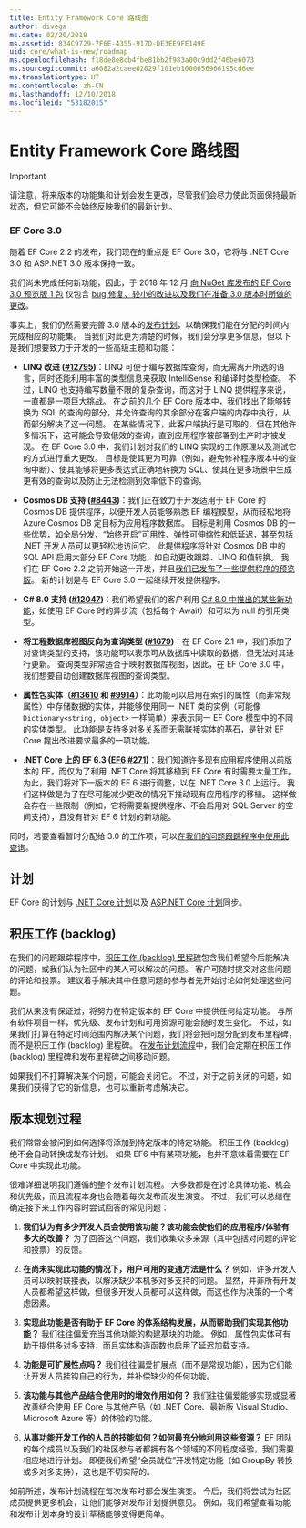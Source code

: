 ```yaml
---
title: Entity Framework Core 路线图
author: divega
ms.date: 02/20/2018
ms.assetid: 834C9729-7F6E-4355-917D-DE3EE9FE149E
uid: core/what-is-new/roadmap
ms.openlocfilehash: f18de8e8cb4fbe81bb2f983a00c9dd2f46be6073
ms.sourcegitcommit: a6082a2caee62029f101eb1000656966195cd6ee
ms.translationtype: HT
ms.contentlocale: zh-CN
ms.lasthandoff: 12/10/2018
ms.locfileid: "53182015"
---
```

# <a name="entity-framework-core-roadmap"></a>Entity Framework Core 路线图

> [!IMPORTANT]
> 请注意，将来版本的功能集和计划会发生更改，尽管我们会尽力使此页面保持最新状态，但它可能不会始终反映我们的最新计划。

### <a name="ef-core-30"></a>EF Core 3.0

随着 EF Core 2.2 的发布，我们现在的重点是 EF Core 3.0，它将与 .NET Core 3.0 和 ASP.NET 3.0 版本保持一致。

我们尚未完成任何新功能，因此，于 2018 年 12 月 [向 NuGet 库发布的 EF Core 3.0 预览版 1 包](https://www.nuget.org/packages/Microsoft.EntityFrameworkCore/3.0.0-preview.18572.1) 仅包含 [bug 修复、较小的改进以及我们在准备 3.0 版本时所做的更改](https://github.com/aspnet/EntityFrameworkCore/issues?q=is%3Aissue+milestone%3A3.0.0+is%3Aclosed+label%3Aclosed-fixed)。

事实上，我们仍然需要完善 3.0 版本的[发布计划](#release-planning-process)，以确保我们能在分配的时间内完成相应的功能集。
当我们对此更为清楚的时候，我们会分享更多信息，但以下是我们想要致力于开发的一些高级主题和功能：

- **LINQ 改进 ([#12795](https://github.com/aspnet/EntityFrameworkCore/issues/12795))**：LINQ 可便于编写数据库查询，而无需离开所选的语言，同时还能利用丰富的类型信息来获取 IntelliSense 和编译时类型检查。
  不过，LINQ 也支持编写数量不限的复杂查询，而这对于 LINQ 提供程序来说，一直都是一项巨大挑战。
  在之前的几个 EF Core 版本中，我们找出了能够转换为 SQL 的查询的部分，并允许查询的其余部分在客户端的内存中执行，从而部分解决了这一问题。
  在某些情况下，此客户端执行是可取的，但在其他许多情况下，这可能会导致低效的查询，直到应用程序被部署到生产时才被发现。
  在 EF Core 3.0 中，我们计划对我们的 LINQ 实现的工作原理以及测试它的方式进行重大更改。
  目标是使其更为可靠（例如，避免修补程序版本中的查询中断）、使其能够将更多表达式正确地转换为 SQL、使其在更多场景中生成更有效的查询以及防止无法检测到效率低下的查询。

- **Cosmos DB 支持 ([#8443](https://github.com/aspnet/EntityFrameworkCore/issues/8443))**：我们正在致力于开发适用于 EF Core 的 Cosmos DB 提供程序，以便开发人员能够熟悉 EF 编程模型，从而轻松地将 Azure Cosmos DB 定目标为应用程序数据库。
  目标是利用 Cosmos DB 的一些优势，如全局分发、“始终开启”可用性、弹性可伸缩性和低延迟，甚至包括 .NET 开发人员可以更轻松地访问它。
  此提供程序将针对 Cosmos DB 中的 SQL API 启用大部分 EF Core 功能，如自动更改跟踪、LINQ 和值转换。 我们在 EF Core 2.2 之前开始这一开发，并且[我们已发布了一些提供程序的预览版](https://blogs.msdn.microsoft.com/dotnet/2018/10/17/announcing-entity-framework-core-2-2-preview-3/)。
  新的计划是与 EF Core 3.0 一起继续开发提供程序。   

- **C# 8.0 支持 ([#12047](https://github.com/aspnet/EntityFrameworkCore/issues/12047))**：我们希望我们的客户利用 [C# 8.0 中推出的某些新功能](https://blogs.msdn.microsoft.com/dotnet/2018/11/12/building-c-8-0/)，如使用 EF Core 时的异步流（包括每个 Await）和可以为 null 的引用类型。

- **将工程数据库视图反向为查询类型 ([#1679](https://github.com/aspnet/EntityFrameworkCore/issues/1679))**：在 EF Core 2.1 中，我们添加了对查询类型的支持，该功能可以表示可从数据库中读取的数据，但无法对其进行更新。
  查询类型非常适合于映射数据库视图，因此，在 EF Core 3.0 中，我们想要自动创建数据库视图的查询类型。

- **属性包实体（[#13610](https://github.com/aspnet/EntityFrameworkCore/issues/13610) 和 [#9914](https://github.com/aspnet/EntityFrameworkCore/issues/9914)）**：此功能可以启用在索引的属性（而非常规属性）中存储数据的实体，并能够使用同一 .NET 类的实例（可能像 `Dictionary<string, object>` 一样简单）来表示同一 EF Core 模型中的不同的实体类型。
  此功能是支持多对多关系而无需联接实体的基石，是针对 EF Core 提出改进要求最多的一项功能。

- **.NET Core 上的 EF 6.3 ([EF6 #271](https://github.com/aspnet/EntityFramework6/issues/271))**：我们知道许多现有应用程序使用以前版本的 EF，而仅为了利用 .NET Core 将其移植到 EF Core 有时需要大量工作。
  为此，我们将对下一版本的 EF 6 进行调整，以在 .NET Core 3.0 上运行。
  我们这样做是为了在尽可能减少更改的情况下推动现有应用程序的移植。
  这样做会存在一些限制（例如，它将需要新提供程序、不会启用对 SQL Server 的空间支持），且没有针对 EF 6 计划的新功能。

同时，若要查看暂时分配给 3.0 的工作项，可以[在我们的问题跟踪程序中使用此查询](https://github.com/aspnet/EntityFrameworkCore/issues?q=is%3Aopen+is%3Aissue+milestone%3A3.0.0+sort%3Areactions-%2B1-desc)。

## <a name="schedule"></a>计划

EF Core 的计划与 [.NET Core 计划](https://github.com/dotnet/core/blob/master/roadmap.md)以及 [ASP.NET Core 计划](https://github.com/aspnet/Home/wiki/Roadmap)同步。

## <a name="backlog"></a>积压工作 (backlog)

在我们的问题跟踪程序中，[积压工作 (backlog) 里程碑](https://github.com/aspnet/EntityFrameworkCore/issues?q=is%3Aopen+is%3Aissue+milestone%3ABacklog+sort%3Areactions-%2B1-desc)包含我们希望今后能解决的问题，或我们认为社区中的某人可以解决的问题。
客户可随时提交对这些问题的评论和投票。
建议着手解决其中任意问题的参与者先开始讨论如何处理这些问题。

我们从来没有保证过，将努力在特定版本的 EF Core 中提供任何给定功能。
与所有软件项目一样，优先级、发布计划和可用资源可能会随时发生变化。
不过，如果我们打算在特定时间范围内解决某个问题，我们将会把问题分配到发布里程碑，而不是积压工作 (backlog) 里程碑。
在[发布计划流程](#release-planning-process)中，我们会定期在积压工作 (backlog) 里程碑和发布里程碑之间移动问题。

如果我们不打算解决某个问题，可能会关闭它。
不过，对于之前关闭的问题，如果我们获得了它的新信息，也可以重新考虑解决它。

## <a name="release-planning-process"></a>版本规划过程

我们常常会被问到如何选择将添加到特定版本的特定功能。
积压工作 (backlog) 绝不会自动转换成发布计划。
如果 EF6 中有某项功能，也并不意味着需要在 EF Core 中实现此功能。

很难详细说明我们遵循的整个发布计划流程。
大多数都是在讨论具体功能、机会和优先级，而且流程本身也会随着每次发布而发生演变。
不过，我们可以总结在确定接下来工作内容时尝试回答的常见问题：

1. **我们认为有多少开发人员会使用该功能？该功能会使他们的应用程序/体验有多大的改善？** 为了回答这个问题，我们收集众多来源（其中包括对问题的评论和投票）的反馈。

2. **在尚未实现此功能的情况下，用户可用的变通方法是什么？** 例如，许多开发人员可以映射联接表，以解决缺少本机多对多支持的问题。 显然，并非所有开发人员都希望这样做，但很多开发人员都可以这样做，而这也作为决策的一个考虑因素。

3. **实现此功能是否有助于 EF Core 的体系结构发展，从而帮助我们实现其他功能？** 我们往往偏爱充当其他功能的构建基块的功能。 例如，属性包实体可有助于提供多对多支持，而且实体构造函数也启用了延迟加载支持。 

4. **功能是可扩展性点吗？** 我们往往偏爱扩展点（而不是常规功能），因为它们能让开发人员挂钩自己的行为，并补偿缺少的任何功能。 

5. **该功能与其他产品结合使用时的增效作用如何？** 我们往往偏爱能够实现或显著改善结合使用 EF Core 与其他产品（如 .NET Core、最新版 Visual Studio、Microsoft Azure 等）的体验的功能。

6. **从事功能开发工作的人员的技能如何？如何最充分地利用这些资源？** EF 团队的每个成员以及我们的社区参与者都拥有各个领域的不同程度经验，我们需要相应地进行计划。 即便我们希望“全员就位”开发特定功能（如 GroupBy 转换或多对多支持），这也是不切实际的。

如前所述，发布计划流程在每次发布时都会发生演变。
今后，我们将尝试为社区成员提供更多机会，让他们能够对发布计划提供意见。
例如，我们希望查看功能和发布计划本身的设计草稿能够变得更简单。
